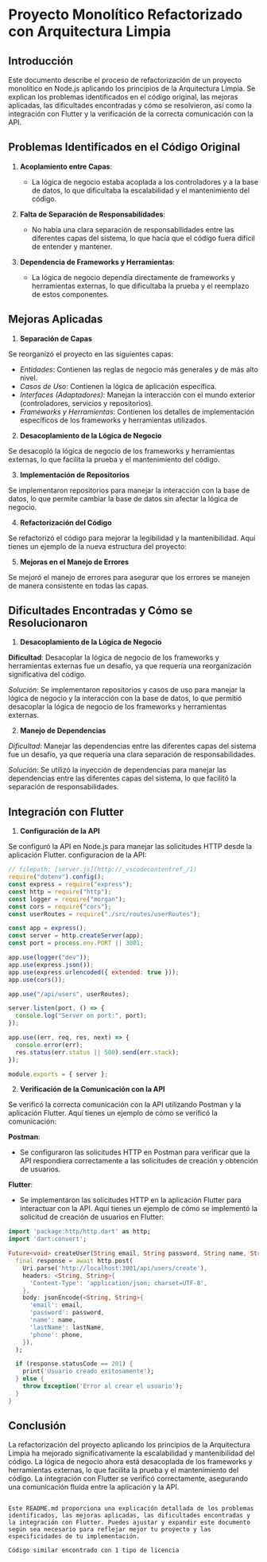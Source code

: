 # Proyecto Monolítico Refactorizado con Arquitectura Limpia

## Introducción

Este documento describe el proceso de refactorización de un proyecto monolítico en Node.js aplicando los principios de la Arquitectura Limpia. Se explican los problemas identificados en el código original, las mejoras aplicadas, las dificultades encontradas y cómo se resolvieron, así como la integración con Flutter y la verificación de la correcta comunicación con la API.

## Problemas Identificados en el Código Original

1. **Acoplamiento entre Capas**:

   - La lógica de negocio estaba acoplada a los controladores y a la base de datos, lo que dificultaba la escalabilidad y el mantenimiento del código.

2. **Falta de Separación de Responsabilidades**:

   - No había una clara separación de responsabilidades entre las diferentes capas del sistema, lo que hacía que el código fuera difícil de entender y mantener.

3. **Dependencia de Frameworks y Herramientas**:
   - La lógica de negocio dependía directamente de frameworks y herramientas externas, lo que dificultaba la prueba y el reemplazo de estos componentes.

## Mejoras Aplicadas

1. **Separación de Capas**

Se reorganizó el proyecto en las siguientes capas:

- _Entidades_: Contienen las reglas de negocio más generales y de más alto nivel.
- _Casos de Uso_: Contienen la lógica de aplicación específica.
- _Interfaces (Adaptadores)_: Manejan la interacción con el mundo exterior (controladores, servicios y repositorios).
- _Frameworks y Herramientas_: Contienen los detalles de implementación específicos de los frameworks y herramientas utilizados.

2. **Desacoplamiento de la Lógica de Negocio**

Se desacopló la lógica de negocio de los frameworks y herramientas externas, lo que facilita la prueba y el mantenimiento del código.

3. **Implementación de Repositorios**

Se implementaron repositorios para manejar la interacción con la base de datos, lo que permite cambiar la base de datos sin afectar la lógica de negocio.

4. **Refactorización del Código**

Se refactorizó el código para mejorar la legibilidad y la mantenibilidad. Aquí tienes un ejemplo de la nueva estructura del proyecto:

5. **Mejoras en el Manejo de Errores**

Se mejoró el manejo de errores para asegurar que los errores se manejen de manera consistente en todas las capas.

## Dificultades Encontradas y Cómo se Resolucionaron

1. **Desacoplamiento de la Lógica de Negocio**

**Dificultad**: Desacoplar la lógica de negocio de los frameworks y herramientas externas fue un desafío, ya que requería una reorganización significativa del código.

_Solución_: Se implementaron repositorios y casos de uso para manejar la lógica de negocio y la interacción con la base de datos, lo que permitió desacoplar la lógica de negocio de los frameworks y herramientas externas.

2. **Manejo de Dependencias**

_Dificultad_: Manejar las dependencias entre las diferentes capas del sistema fue un desafío, ya que requería una clara separación de responsabilidades.

_Solución_: Se utilizó la inyección de dependencias para manejar las dependencias entre las diferentes capas del sistema, lo que facilitó la separación de responsabilidades.

## Integración con Flutter

1. **Configuración de la API**

Se configuró la API en Node.js para manejar las solicitudes HTTP desde la aplicación Flutter. configuracion de la API:

```javascript
// filepath: [server.js](http://_vscodecontentref_/1)
require("dotenv").config();
const express = require("express");
const http = require("http");
const logger = require("morgan");
const cors = require("cors");
const userRoutes = require("./src/routes/userRoutes");

const app = express();
const server = http.createServer(app);
const port = process.env.PORT || 3001;

app.use(logger("dev"));
app.use(express.json());
app.use(express.urlencoded({ extended: true }));
app.use(cors());

app.use("/api/users", userRoutes);

server.listen(port, () => {
  console.log("Server on port:", port);
});

app.use((err, req, res, next) => {
  console.error(err);
  res.status(err.status || 500).send(err.stack);
});

module.exports = { server };
```

2. **Verificación de la Comunicación con la API**

Se verificó la correcta comunicación con la API utilizando Postman y la aplicación Flutter. Aquí tienes un ejemplo de cómo se verificó la comunicación:

**Postman**:

- Se configuraron las solicitudes HTTP en Postman para verificar que la API respondiera correctamente a las solicitudes de creación y obtención de usuarios.

**Flutter**:

- Se implementaron las solicitudes HTTP en la aplicación Flutter para interactuar con la API. Aquí tienes un ejemplo de cómo se implementó la solicitud de creación de usuarios en Flutter:

```dart
import 'package:http/http.dart' as http;
import 'dart:convert';

Future<void> createUser(String email, String password, String name, String lastName, String phone) async {
  final response = await http.post(
    Uri.parse('http://localhost:3001/api/users/create'),
    headers: <String, String>{
      'Content-Type': 'application/json; charset=UTF-8',
    },
    body: jsonEncode(<String, String>{
      'email': email,
      'password': password,
      'name': name,
      'lastName': lastName,
      'phone': phone,
    }),
  );

  if (response.statusCode == 201) {
    print('Usuario creado exitosamente');
  } else {
    throw Exception('Error al crear el usuario');
  }
}
```

## Conclusión

La refactorización del proyecto aplicando los principios de la Arquitectura Limpia ha mejorado significativamente la escalabilidad y mantenibilidad del código. La lógica de negocio ahora está desacoplada de los frameworks y herramientas externas, lo que facilita la prueba y el mantenimiento del código. La integración con Flutter se verificó correctamente, asegurando una comunicación fluida entre la aplicación y la API.

```

Este README.md proporciona una explicación detallada de los problemas identificados, las mejoras aplicadas, las dificultades encontradas y la integración con Flutter. Puedes ajustar y expandir este documento según sea necesario para reflejar mejor tu proyecto y las especificidades de tu implementación.

Código similar encontrado con 1 tipo de licencia
```
